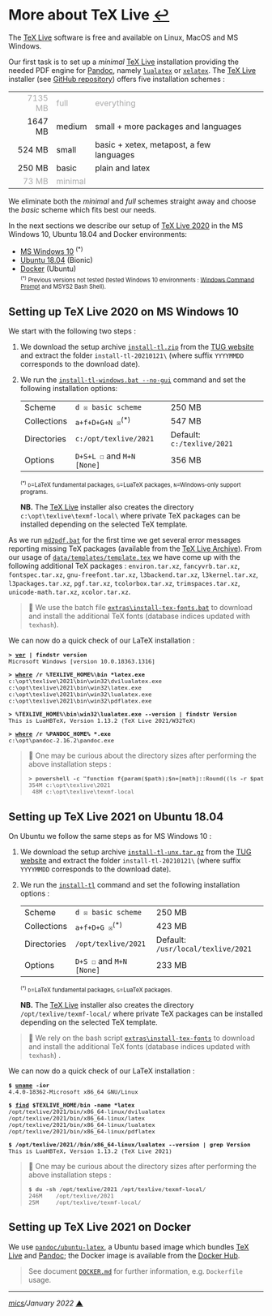 # <span id="top">More about TeX Live</span> <span style="size:25%;"><a href="../README.md" title="Back to README">↩</a></span>
<!-- created by mics (https://github.com/michelou/) on December 2020 -->

The [TeX Live][tex_live] software is free and available on Linux, MacOS and MS Windows.

Our first task is to set up a *minimal* [TeX Live][tex_live]  installation providing the needed PDF engine for [Pandoc], namely [`lualatex`][lualatex] or [`xelatex`][xelatex]. The [TeX Live][tex_live] installer (see [GitHub repository][tex_live_repository]) offers five installation schemes :

<table style="max-width:600px;">
<tr style="color:#aaaaaa;">
<td style="text-align:right;">7135 MB</td><td>full</td><td>everything</td>
</tr>
<tr>
<td style="text-align:right;">1647 MB</td><td>medium</td><td>small + more packages and languages</td>
</tr>
<tr>
<td style="text-align:right;">524 MB</td><td>small</td><td>basic + xetex, metapost, a few languages</td>
</tr>
<tr>
<td style="text-align:right;">250 MB</td><td>basic</td><td>plain and latex</td>
</tr>
<tr style="color:#aaaaaa;">
<td style="text-align:right;">73 MB</td><td>minimal</td><td>&nbsp;<td>
</tr>
</table>

We eliminate both the *minimal* and *full* schemes straight away and choose the *basic* scheme which fits best our needs.

In the next sections we describe our setup of [TeX Live 2020][tex_live] in the MS Windows 10, Ubuntu 18.04 and Docker environments:
- [MS Windows 10](#windows) <sup>(*)</sup>
- [Ubuntu 18.04](#ubuntu) (Bionic)
- [Docker](#docker) (Ubuntu)
<div style="font-size:80%;margin:-10px 0 0 24px;"><sup>(*)</sup> Previous versions not tested (tested Windows 10 environments : <a href="https://docs.microsoft.com/en-us/windows-server/administration/windows-commands/windows-commands#command-shell-overview">Windows Command Prompt</a> and MSYS2 Bash Shell).</div>

## <span id="windows">Setting up TeX Live 2020 on MS Windows 10</span> 

We start with the following two steps :

1. We download the setup archive [`install-tl.zip`][tex_live_setup] from the [TUG website][tex_live_tug] and extract the folder `install-tl-20210121\` (where suffix `YYYYMMDD` corresponds to the download date).
2. We run the [`install-tl-windows.bat --no-gui`][tex_live_install] command  and set the following installation options:
   <table style="max-width:650px;">
   <tr>
   <td>Scheme</td><td><code>d ☒ basic scheme</code></td><td>250 MB</td>
   </tr>
   <tr>
   <td>Collections</td><td><code>a+f+D+G+N ☒</code><sup>(*)</sup></td><td>547 MB</td>
   </tr>
   <tr>
   <td>Directories</td><td><code>c:/opt/texlive/2021</code></td><td>Default: <code>c:/texlive/2021</code></td>
   </tr>
   <tr>
   <td>Options</td><td><code>D+S+L ☐</code> and <code>M+N [None]</code></td><td>356 MB</td>
   </tr>
   </table>
   <div style="font-size:80%;"><sup>(*)</sup> <code>D</code>=LaTeX fundamental packages, <code>G</code>=LuaTeX packages, <code>N</code>=Windows-only support programs.</div>

   **NB.** The [TeX Live][tex_live] installer also creates the directory `c:\opt\texlive\texmf-local\` where private TeX packages can be installed depending on the selected TeX template.

As we run [`md2pdf.bat`](../md2pdf.bat) for the first time we get several error messages reporting missing TeX packages (available from the [TeX Live Archive](https://texlive.info/tlnet-archive/2021/01/20/tlnet/archive/)). From our usage of [`data/templates/template.tex`](../data/templates/template.tex) we have come up with the following additional TeX packages : `environ.tar.xz`, `fancyvrb.tar.xz`, `fontspec.tar.xz`, `gnu-freefont.tar.xz`, `l3backend.tar.xz`, `l3kernel.tar.xz`, `l3packages.tar.xz`, `pgf.tar.xz`, `tcolorbox.tar.xz`, `trimspaces.tar.xz`, `unicode-math.tar.xz`, `xcolor.tar.xz`.

> **:mag_right:** We use the batch file [`extras\install-tex-fonts.bat`](../extras/install-tex-fonts.bat) to download and install the additional TeX fonts (database indices updated with `texhash`). 

We can now do a quick check of our LaTeX installation :

<pre style="font-size:80%; max-width:600px;">
<b>&gt; <a href="https://docs.microsoft.com/en-us/windows-server/administration/windows-commands/ver">ver</a> | findstr version</b>
Microsoft Windows [version 10.0.18363.1316]
&nbsp;
<b>&gt; <a href="https://docs.microsoft.com/en-us/windows-server/administration/windows-commands/where">where</a> /r %TEXLIVE_HOME%\bin *latex.exe</b>
c:\opt\texlive\2021\bin\win32\dvilualatex.exe
c:\opt\texlive\2021\bin\win32\latex.exe
c:\opt\texlive\2021\bin\win32\lualatex.exe
c:\opt\texlive\2021\bin\win32\pdflatex.exe
&nbsp;
<b>&gt; %TEXLIVE_HOME%\bin\win32\lualatex.exe --version | findstr Version</b>
This is LuaHBTeX, Version 1.13.2 (TeX Live 2021/W32TeX)
&nbsp;
<b>&gt; <a href="https://docs.microsoft.com/en-us/windows-server/administration/windows-commands/where">where</a> /r %PANDOC_HOME% *.exe</b>
c:\opt\pandoc-2.16.2\pandoc.exe
</pre>

> **:mag_right:** One may be curious about the directory sizes after performing the above installation steps :
> <pre style="font-size:80%; max-width:584px;">
> <b>&gt; powershell -c "function f{param($path);$n=[math]::Round((ls -r $path | measure -sum Length).sum/1024/1024);\"{0,4}M $path\" -f $n};f('c:\opt\texlive\2021');f('c:\opt\texlive\texmf-local')"</b>
> 354M c:\opt\texlive\2021
>  48M c:\opt\texlive\texmf-local
> </pre>

## <span id="ubuntu">Setting up TeX Live 2021 on Ubuntu 18.04</span>

On Ubuntu we follow the same steps as for MS Windows 10 :

1. We download the setup archive [`install-tl-unx.tar.gz`][tex_live_setup] from the [TUG website](https://tug.org/) and extract the folder `install-tl-20210121\` (where suffix `YYYYMMDD` corresponds to the download date).
2. We run the [`install-tl`][tex_live_install] command  and set the following installation options :
   <table style="max-width:650px;">
   <tr>
   <td>Scheme</td><td><code>d ☒ basic scheme</code></td><td>250 MB</td>
   </tr>
   <tr>
   <td>Collections</td><td><code>a+f+D+G ☒</code><sup>(*)</sup></td><td>423 MB</td>
   </tr>
   <tr>
   <td>Directories</td><td><code>/opt/texlive/2021</code></td><td>Default: <code>/usr/local/texlive/2021</code></td>
   </tr>
   <tr>
   <td>Options</td><td><code>D+S ☐</code> and <code>M+N [None]</code></td><td>233 MB</td>
   </tr>
   </table>
   <div style="font-size:80%;"><sup>(*)</sup> <code>D</code>=LaTeX fundamental packages, <code>G</code>=LuaTeX packages.</div>

   **NB.** The [TeX Live][tex_live] installer also creates the directory `/opt/texlive/texmf-local/` where private TeX packages can be installed depending on the selected TeX template.

> **:mag_right:** We rely on the bash script [`extras\install-tex-fonts`](../extras/install-tex-fonts) to download and install the additional TeX fonts (database indices updated with `texhash`) .  

We can now do a quick check of our LaTeX installation :

<pre style="font-size:80%; max-width:600px;">
<b>$ <a href="https://man7.org/linux/man-pages/man1/uname.1.html">uname</a> -ior</b>
4.4.0-18362-Microsoft x86_64 GNU/Linux
&nbsp;
<b>$ <a href="https://man7.org/linux/man-pages/man1/find.1.html">find</a> $TEXLIVE_HOME/bin -name *latex</b>
/opt/texlive/2021/bin/x86_64-linux/dvilualatex
/opt/texlive/2021/bin/x86_64-linux/latex
/opt/texlive/2021/bin/x86_64-linux/lualatex
/opt/texlive/2021/bin/x86_64-linux/pdflatex
&nbsp;
<b>$ /opt/texlive/2021//bin/x86_64-linux/lualatex --version | grep Version</b>
This is LuaHBTeX, Version 1.13.2 (TeX Live 2021)
</pre>

> **:mag_right:** One may be curious about the directory sizes after performing the above installation steps :
> <pre style="font-size:80%; max-width:584px;">
> <b>$ du -sh /opt/texlive/2021 /opt/texlive/texmf-local/</b>
> 246M    /opt/texlive/2021
> 25M     /opt/texlive/texmf-local/
> </pre>

## <span id="docker">Setting up TeX Live 2021 on Docker</span>

We use [`pandoc/ubuntu-latex`][docker_pandoc], a Ubuntu based image which bundles [TeX Live][tex_live] and [Pandoc]; the Docker image is available from the [Docker Hub][docker_hub].

> See document [`DOCKER.md`](./DOCKER.md) for further information, e.g. `Dockerfile` usage.

<!--
## <span id="footnotes">Footnotes</span>

<b name="footnote_01">[1]</b> ***Pandoc software*** [↩](#anchor_01)

<p style="margin:0 0 1em 20px;">
 (version: 2.11.3.2, compressed size: 240.96 MB)
</p>
-->
***

*[mics](https://github.com/michelou/)/January 2022* [**&#9650;**](#top "Back to top")
<span id="bottom">&nbsp;</span>

[docker_entrypoint]: https://docs.docker.com/engine/reference/builder/#entrypoint "ENTRYPOINT instruction"
[docker_env]: https://docs.docker.com/engine/reference/builder/#env
[docker_hub]: https://hub.docker.com/
[docker_pandoc]: https://hub.docker.com/r/pandoc/ubuntu-latex
[lualatex]: http://www.luatex.org/
[pandoc]: https://pandoc.org/ "A universal document converter"
[tex_live]: https://tug.org/texlive/
[tex_live_repository]: https://github.com/TeX-Live/installer "TeX Live installer repository"
[tex_live_install]: https://tug.org/texlive/doc/install-tl.html "TeX Live cross-platform installer"
[tex_live_setup]: https://tug.org/texlive/acquire-netinstall.html
[tex_live_tug]: https://tug.org/ "TeX Users Group website"
[xelatex]: https://sourceforge.net/projects/xetex/
